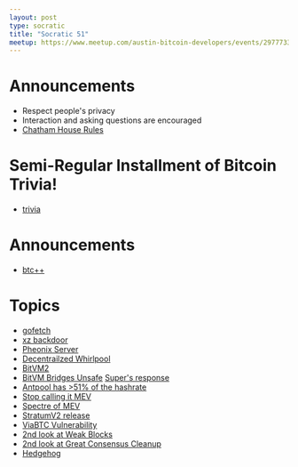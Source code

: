 ```yaml
---
layout: post
type: socratic
title: "Socratic 51"
meetup: https://www.meetup.com/austin-bitcoin-developers/events/297773386/
---
```


# Announcements

- Respect people's privacy
- Interaction and asking questions are encouraged
- [Chatham House Rules](https://www.chathamhouse.org/about-us/chatham-house-rule)

# Semi-Regular Installment of Bitcoin Trivia!

- [trivia](https://twitter.com/base58btc/status/1781074056919347461)

# Announcements
- [btc++](https://btcplusplus.dev/conf/atx24)

# Topics

- [gofetch](https://gofetch.fail/)
- [xz backdoor](https://twitter.com/kdrag0n/status/1773950974480314574)
- [Pheonix Server](https://twitter.com/PhoenixWallet/status/1771236080680841668)
- [Decentrailzed Whirlpool](https://twitter.com/SamouraiWallet/status/1770560344865267954)
- [BitVM2](https://bitvm.org/bitvm2)
- [BitVM Bridges Unsafe](https://medium.com/@twhittle/bitvm-bridges-considered-unsafe-9e1ce75c8176) [Super's response](https://stacker.news/items/495391?commentId=496013)
- [Antpool has >51% of the hashrate](https://twitter.com/0xB10C/status/1780611768081121700)
- [Stop calling it MEV](https://bluematt.bitcoin.ninja/2024/04/16/stop-calling-it-mev/)
- [Spectre of MEV](https://cyber.fund/content/the-spectre-of-mev-on-bitcoin)
- [StratumV2 release](https://stratumprotocol.org/blog/sri-1-0-0/)
- [ViaBTC Vulnerability](https://b10c.me/blog/012-viabtc-spv-vulnerability-disclosure/)
- [2nd look at Weak Blocks](https://delvingbitcoin.org/t/second-look-at-weak-blocks/805)
- [2nd look at Great Consensus Cleanup](https://delvingbitcoin.org/t/great-consensus-cleanup-revival/710)
- [Hedgehog](https://github.com/supertestnet/hedgehog)

